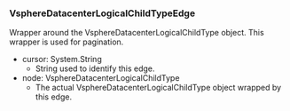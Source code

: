 ### VsphereDatacenterLogicalChildTypeEdge
Wrapper around the VsphereDatacenterLogicalChildType object. This wrapper is used for pagination.

- cursor: System.String
  - String used to identify this edge.
- node: VsphereDatacenterLogicalChildType
  - The actual VsphereDatacenterLogicalChildType object wrapped by this edge.
